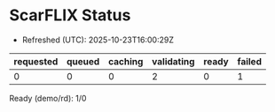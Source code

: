 ﻿# ScarFLIX Status

* Refreshed (UTC): 2025-10-23T16:00:29Z

| requested | queued | caching | validating | ready | failed |
|-----------|--------|---------|------------|-------|--------|
| 0 | 0 | 0 | 2 | 0 | 1 |

Ready (demo/rd): 1/0
